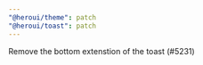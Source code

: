 ```yaml
---
"@heroui/theme": patch
"@heroui/toast": patch
---
```


Remove the bottom extenstion of the toast (#5231)
